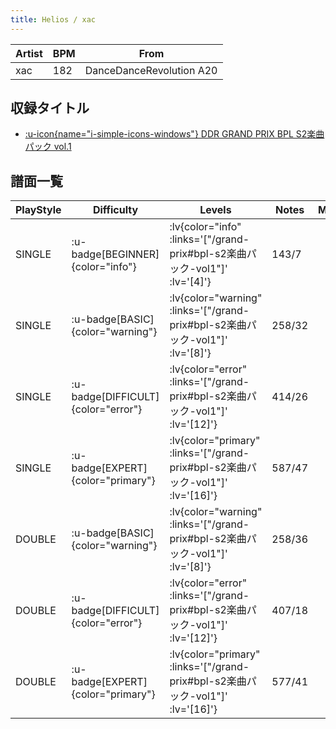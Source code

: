 ```yaml
---
title: Helios / xac
---
```


|Artist|BPM|From|
|------|---|----|
|xac|182|DanceDanceRevolution A20|

## 収録タイトル

- [ :u-icon{name="i-simple-icons-windows"} DDR GRAND PRIX BPL S2楽曲パック vol.1](/grand-prix#bpl-s2楽曲パック-vol1)

## 譜面一覧

|PlayStyle|Difficulty|Levels|Notes|Movie|
|---------|----------|------|-----|-----|
|SINGLE| :u-badge[BEGINNER]{color="info"} | :lv{color="info" :links='["/grand-prix#bpl-s2楽曲パック-vol1"]' :lv='[4]'} |143/7||
|SINGLE| :u-badge[BASIC]{color="warning"} | :lv{color="warning" :links='["/grand-prix#bpl-s2楽曲パック-vol1"]' :lv='[8]'} |258/32||
|SINGLE| :u-badge[DIFFICULT]{color="error"} | :lv{color="error" :links='["/grand-prix#bpl-s2楽曲パック-vol1"]' :lv='[12]'} |414/26||
|SINGLE| :u-badge[EXPERT]{color="primary"} | :lv{color="primary" :links='["/grand-prix#bpl-s2楽曲パック-vol1"]' :lv='[16]'} |587/47||
|DOUBLE| :u-badge[BASIC]{color="warning"} | :lv{color="warning" :links='["/grand-prix#bpl-s2楽曲パック-vol1"]' :lv='[8]'} |258/36||
|DOUBLE| :u-badge[DIFFICULT]{color="error"} | :lv{color="error" :links='["/grand-prix#bpl-s2楽曲パック-vol1"]' :lv='[12]'} |407/18||
|DOUBLE| :u-badge[EXPERT]{color="primary"} | :lv{color="primary" :links='["/grand-prix#bpl-s2楽曲パック-vol1"]' :lv='[16]'} |577/41||
